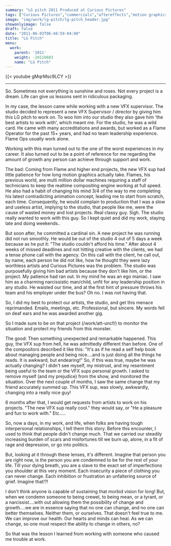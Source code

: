 ```yaml
---
summary: "LG pitch 2011 Produced at Curious Pictures"
tags: ["Curious Pictures","commercials","aftereffects","motion graphics","VFX"]
image: "img/work/lg-pitch/lg-pitch_header.jpg"
showonlyimage: false
draft: false
date: "2011-06-03T06:48:59-04:00"
title: "LG Pitch"
menu:
  work:
    parent: '2011'
    weight: -20110603
    name: "LG Pitch"
---
```


{{< youtube gMqrMsc9LCY >}}

---


So. Sometimes not everything is sunshine and roses. Not every project is a dream. Life can give us lessons sent in ridiculous packaging.

In my case, the lesson came while working with a new VFX supervisor. The studio decided to represent a new VFX Supervisor / director by giving him this LG pitch to work on. To woo him into our studio they also gave him 'the best artists to work with', which meant me. For the studio, he was a wild card. He came with many accreditations and awards, but worked as a Flame Operator for the past 15+ years, and had no team leadership experience. Flame Ops usually work alone.

Working with this man turned out to the one of the worst experiences in my career. It also turned out to be a point of reference for me regarding the amount of growth any person can achieve through support and work.



The bad:
Coming from Flame and higher end projects, the new VFX sup had little patience for how long motion graphics actually take. Flames, his previous world, are multi million dollar machines requiring a staff of technicians to keep the realtime compositing engine working at full speed. He also had a habit of changing his mind 3/4 of the way to me completing his latest contradicting animation concept, leading me to start from scratch, each time. Consequently, he would complain to production that I was a slow and useless artist, implying to the studio, that people like me, were the cause of wasted money and lost projects. Real classy guy. Sigh. The studio really wanted to work with this guy. So I kept quiet and did my work, staying late and doing weekends..

But soon after, he committed a cardinal sin. A new project he was running did not run smoothly. He would be out of the studio 4 out of 5 days a week because as he put it: "The studio couldn't afford his time." After about 4 weeks of missed deadlines and not hitting creative with the clients, we had a tense phone call with the agency. On this call with the client, he call out, by name, each person he did not like, how he thought they were lazy worthless artists and Curious Pictures was the problem. The studio was purposefully giving him bad artists because they don't like him, or the project.
My patience had ran out. In my mind he was an ego maniac. I saw him as a charming narcissistic man/child, unfit for any leadership position in any studio. He waisted our time, and at the first hint of pressure throws his team and his employer under the bus? Oh no. I was not having that.

So, I did my best to protect our artists, the studio, and get this menace reprimanded. Emails, meetings, etc. Professional, but sincere. My words fell on deaf ears and he was awarded another gig.

So I made sure to be on that project (/work/att-uncf/) to monitor the situation and protect my friends from this monster.




The good:
Then something unexpected and remarkable happened. This guy, the VFX sup from hell, he was admittedly different than before. One of the compositors described it like this: "It's as if he read a self help book about managing people and being nice....and is just doing all the things he reads. It is awkward, but endearing!"
So, if this was true, maybe he was actually changing? I didn't see myself, my mistrust, and my resentment being useful to the team or the VFX sups personal growth. I asked to remove myself (and my prejudice) from the show, and monitored the situation. Over the next couple of months, I saw the same change that my friend accurately summed up. This VFX sup, was slowly, awkwardly, changing into a really nice guy!

6 months after that, I would get requests from artists to work on his projects. "The new VFX sup really cool." they would say, or "He a pleasure and fun to work with." Etc.....

So, now a days, in my work, and life, when folks are having tough interpersonal relationships, I tell them this story. Before this encounter, I used to think that people didn't change much. That we carried our steadily increasing burden of scars and misfortunes till we burn up, alone, in a fit of rage and depression, or go into politics.

But, looking at it through these lenses, it's different. Imagine that person you are right now, is the person you are condemned to be for the rest of your life. Till your dying breath, you are a slave to the exact set of imperfections you shoulder at this very moment. Each insecurity a piece of clothing you can never change. Each inhibition or frustration an unfaltering source of grief. Imagine that!?!

I don't think anyone is capable of sustaining that morbid vision for long! But, when we condemn someone to being crewel, to being mean, or a tyrant, or a narcissist....with out allowing them the possibility of change and growth....we are in essence saying that no one can change, and no one can better themselves. Neither them, or ourselves. That doesn't feel true to me. We can improve our health. Our hearts and minds can heal. As we can change, so one must respect the ability to change in others, no?




So that was the lesson I learned from working with someone who caused me trouble at work.

